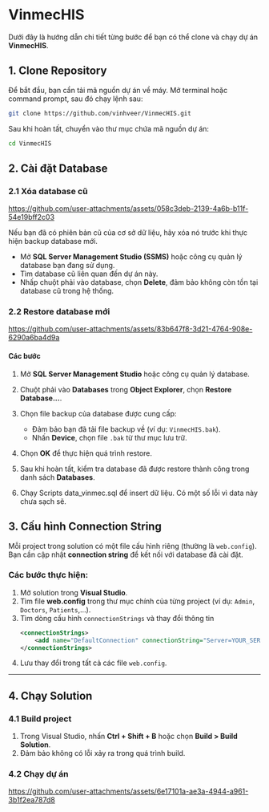 # VinmecHIS
Dưới đây là hướng dẫn chi tiết từng bước để bạn có thể clone và chạy dự án **VinmecHIS**.

## **1. Clone Repository**
Để bắt đầu, bạn cần tải mã nguồn dự án về máy. Mở terminal hoặc command prompt, sau đó chạy lệnh sau:

```bash
git clone https://github.com/vinhveer/VinmecHIS.git
```

Sau khi hoàn tất, chuyển vào thư mục chứa mã nguồn dự án:

```bash
cd VinmecHIS
```

## **2. Cài đặt Database**

### **2.1 Xóa database cũ**
https://github.com/user-attachments/assets/058c3deb-2139-4a6b-b11f-54e19bff2c03

Nếu bạn đã có phiên bản cũ của cơ sở dữ liệu, hãy xóa nó trước khi thực hiện backup database mới. 

- Mở **SQL Server Management Studio (SSMS)** hoặc công cụ quản lý database bạn đang sử dụng.
- Tìm database cũ liên quan đến dự án này.
- Nhấp chuột phải vào database, chọn **Delete**, đảm bảo không còn tồn tại database cũ trong hệ thống.

### **2.2 Restore database mới**
https://github.com/user-attachments/assets/83b647f8-3d21-4764-908e-6290a6ba4d9a
#### Các bước
1. Mở **SQL Server Management Studio** hoặc công cụ quản lý database.
2. Chuột phải vào **Databases** trong **Object Explorer**, chọn **Restore Database...**.
3. Chọn file backup của database được cung cấp:
   - Đảm bảo bạn đã tải file backup về (ví dụ: `VinmecHIS.bak`).
   - Nhấn **Device**, chọn file `.bak` từ thư mục lưu trữ.

4. Chọn **OK** để thực hiện quá trình restore.
5. Sau khi hoàn tất, kiểm tra database đã được restore thành công trong danh sách **Databases**.
6. Chạy Scripts data_vinmec.sql để insert dữ liệu. Có một số lỗi vì data này chưa sạch sẽ.

## **3. Cấu hình Connection String**

Mỗi project trong solution có một file cấu hình riêng (thường là `web.config`). Bạn cần cập nhật **connection string** để kết nối với database đã cài đặt.

### **Các bước thực hiện:**
1. Mở solution trong **Visual Studio**.
2. Tìm file **web.config** trong thư mục chính của từng project (ví dụ: `Admin`, `Doctors`, `Patients`,...).
3. Tìm dòng cấu hình `connectionStrings` và thay đổi thông tin
   ```xml
   <connectionStrings>
       <add name="DefaultConnection" connectionString="Server=YOUR_SERVER;Database=YOUR_DATABASE;User Id=YOUR_USER;Password=YOUR_PASSWORD;" providerName="System.Data.SqlClient" />
   </connectionStrings>
   ```
5. Lưu thay đổi trong tất cả các file `web.config`.

---

## **4. Chạy Solution**

### **4.1 Build project**
1. Trong Visual Studio, nhấn **Ctrl + Shift + B** hoặc chọn **Build > Build Solution**.
2. Đảm bảo không có lỗi xảy ra trong quá trình build.

### **4.2 Chạy dự án**
https://github.com/user-attachments/assets/6e17101a-ae3a-4944-a961-3b1f2ea787d8


